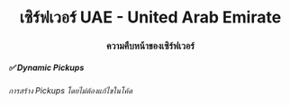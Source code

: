 <h1 align="center">เซิร์ฟเวอร์ UAE - United Arab Emirate</h1>
<h3 align="center">ความคืบหน้าของเซิร์ฟเวอร์</h3>

<h5>✅ Dynamic Pickups</h5>
<h6>การสร้าง Pickups โดยไม่ต้องแก้ไขในโค้ด</h6>
